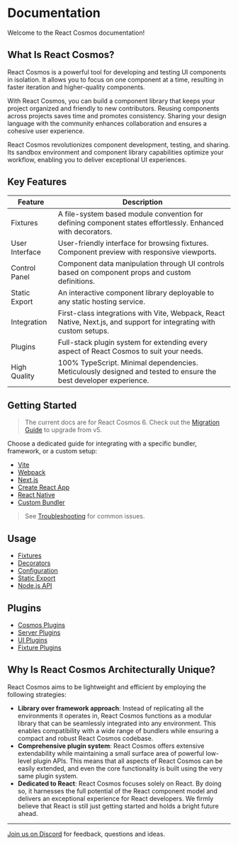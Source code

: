# Documentation

Welcome to the React Cosmos documentation!

## What Is React Cosmos?

React Cosmos is a powerful tool for developing and testing UI components in isolation. It allows you to focus on one component at a time, resulting in faster iteration and higher-quality components.

With React Cosmos, you can build a component library that keeps your project organized and friendly to new contributors. Reusing components across projects saves time and promotes consistency. Sharing your design language with the community enhances collaboration and ensures a cohesive user experience.

React Cosmos revolutionizes component development, testing, and sharing. Its sandbox environment and component library capabilities optimize your workflow, enabling you to deliver exceptional UI experiences.

## Key Features

| Feature        | Description                                                                                                         |
| -------------- | ------------------------------------------------------------------------------------------------------------------- |
| Fixtures       | A file-system based module convention for defining component states effortlessly. Enhanced with decorators.         |
| User Interface | User-friendly interface for browsing fixtures. Component preview with responsive viewports.                         |
| Control Panel  | Component data manipulation through UI controls based on component props and custom definitions.                    |
| Static Export  | An interactive component library deployable to any static hosting service.                                          |
| Integration    | First-class integrations with Vite, Webpack, React Native, Next.js, and support for integrating with custom setups. |
| Plugins        | Full-stack plugin system for extending every aspect of React Cosmos to suit your needs.                             |
| High Quality   | 100% TypeScript. Minimal dependencies. Meticulously designed and tested to ensure the best developer experience.    |

## Getting Started

> The current docs are for React Cosmos 6. Check out the [Migration Guide](getting-started/migration.md) to upgrade from v5.

Choose a dedicated guide for integrating with a specific bundler, framework, or a custom setup:

- [Vite](getting-started/vite.md)
- [Webpack](getting-started/webpack.md)
- [Next.js](getting-started/next.md)
- [Create React App](getting-started/create-react-app.md)
- [React Native](getting-started/react-native.md)
- [Custom Bundler](getting-started/custom-bundler.md)

> See [Troubleshooting](getting-started/troubleshooting.md) for common issues.

## Usage

- [Fixtures](usage/fixtures.md)
- [Decorators](usage/decorators.md)
- [Configuration](usage/configuration.md)
- [Static Export](usage/static-export.md)
- [Node.js API](usage/node-api.md)

## Plugins

- [Cosmos Plugins](plugins/cosmos-plugins.md)
- [Server Plugins](plugins/server-plugins.md)
- [UI Plugins](plugins/ui-plugins.md)
- [Fixture Plugins](plugins/fixture-plugins.md)

## Why Is React Cosmos Architecturally Unique?

React Cosmos aims to be lightweight and efficient by employing the following strategies:

- **Library over framework approach**: Instead of replicating all the environments it operates in, React Cosmos functions as a modular library that can be seamlessly integrated into any environment. This enables compatibility with a wide range of bundlers while ensuring a compact and robust React Cosmos codebase.
- **Comprehensive plugin system**: React Cosmos offers extensive extendability while maintaining a small surface area of powerful low-level plugin APIs. This means that all aspects of React Cosmos can be easily extended, and even the core functionality is built using the very same plugin system.
- **Dedicated to React**: React Cosmos focuses solely on React. By doing so, it harnesses the full potential of the React component model and delivers an exceptional experience for React developers. We firmly believe that React is still just getting started and holds a bright future ahead.

---

[Join us on Discord](https://discord.gg/3X95VgfnW5) for feedback, questions and ideas.
